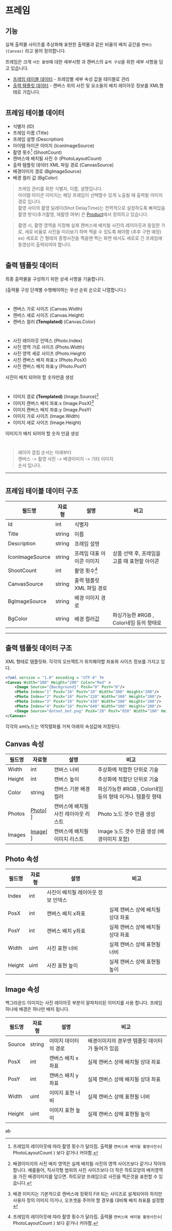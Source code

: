 # 프레임

## 기능 

실제 출력물 사이즈를 추상화해 표현한 출력물과 같은 비율의 배치 공간을 `캔버스(Canvas)` 라고 용어 정의합니다. 

프레임은 크게 `사진 촬영`에 대한 세부사항 과 캔버스의 `출력 구성`을 위한 세부 사항을 담고 있습니다.

* [프레임 테이블 데이터](#프레임-테이블-데이터) - 프레임별 세부 속성 값을 테이블로 관리
* [출력 템플릿 데이터](#출력-템플릿-데이터)  - 캔버스 위의 사진 및 요소들의 배치 레이아웃 정보를 XML형태로 가집니다.

#
## 프레임 테이블 데이터

- 식별자 (ID)
- 프레임 이름 (Title)
- 프레임 설명 (Description)
- 아이템 아이콘 이미지 (IconImageSource)
- 촬영 횟수[^1] (ShootCount)
- 캔버스에 배치될 사진 수 (PhotoLayoutCount)    
- 출력 템플릿 데이터 XML 파일 경로 (CanvasSource)
- 배경이미지 경로 (BgImageSource)
- 배경 컬러 값 (BgColor)

> 프레임 관리를 위한 식별자, 이름, 설명입니다.  
> 아이템 아이콘 이미지는 해당 프레임이 선택할수 있게 노출될 때 출력될 이미지 경로 입니다.   
> 촬영 사이의 촬영 딜레이(Shot DelayTime)는 전역적으로 설정하도록 빠져있음  
> 촬영 방식(추가촬영, 재촬영 여부) 은 [Product](/Docs/Product.md)에서 정의하고 있습니다.  

> 촬영 시, 촬영 영역을 지정해 실제 캔버스에 배치될 사진의 레이아웃과 동일한 가로, 세로 비율로 사진을 미리보기 하며 찍을 수 있도록 해야함 (추후 구현 예정)    
 ex) 세로로 긴 형태의 증명사진을 찍을땐 찍는 화면 에서도 세로로 긴 프레임에 동영상이 출력되어야 합니다.

[^1]: 프레임의 레이아웃에 따라 촬영 횟수가 달라짐. 출력물 `캔버스에 배치될 촬영사진수`( PhotoLayoutCount ) 보다 같거나 커야함.

#
## 출력 템플릿 데이터

최종 출력물을 구성하기 위한 상세 사항을 기술합니다.

(출력물 구성 단계별 수행해야하는 우선 순위 순으로 나열합니다.)

#
- 캔버스 가로 사이즈 (Canvas.Width)
- 캔버스 세로 사이즈 (Canvas.Height)
- 캔버스 컬러 **(Templated)** (Canvas.Color)
#
- 사진 레이아웃 인덱스 (Photo.Index)
- 사진 영역 가로 사이즈 (Photo.Width)
- 사진 영역 세로 사이즈 (Photo.Height)
- 사진 캔버스 배치 좌표:x (Photo.PosX)
- 사진 캔버스 배치 좌표:y (Photo.PosY)  

사진이 배치 되어야 할 숫자만큼 생성
#
- 이미지 경로 **(Templated)** (Image.Source)[^2]
- 이미지 캔버스 배치 좌표:x (Image.PosX)[^3]
- 이미지 캔버스 배치 좌표:y (Image.PosY)
- 이미지 가로 사이즈 (Image.Width)
- 이미지 세로 사이즈 (Image.Height)

이미지가 배치 되어야 할 숫자 만큼 생성
#

> 레이어 겹침 순서는 아래부터   
> 캔버스 -> 촬영 사진 -> 배경이미지 -> 기타 이미지    
> 순서 입니다.


[^2]: 배경이미지의 사진 배치 영역은 실제 배치될 사진의 영역 사이즈보다 같거나 작아야 합니다. 예를들어, 직사각형 범위의 사진 사이즈보다 더 작은 하트모양의 배치영역을 가진 배경이미지를 덮으면. 하트모양 프레임으로 사진을 찍은것을 표현할 수 있습니다.
[^3]: 배경 이미지는 기본적으로 캔버스에 정확히 Fill 되는 사이즈로 설계되어야 하지만 사용자 정의 이미지 이거나, 오프셋을 주어야 할 경우를 대비해 배치 좌표를 설정함
[^4]: 현재 기획상엔 없는 추가적으로 최상위 레이어에 겹쳐 그려질 이미지 입니다. 꾸미기용 이미지나, QR코드 등을 출력하는데 활용할 수 있습니다.

---
#
## 프레임 테이블 데이터 구조

| 필드명 | 자료형 | 설명 | 비고 |
| ---------- | ---------- | ---------------------------------------- | ---------- |
| Id | int  | 식별자 | |
| Title | string | 이름 |  |
| Description | string | 프레임 설명  | |
| IconImageSource | string | 프레임 대표 아이콘 이미지 | 상품 선택 후, 프레임을 고를 때 표현할 아이콘|
| ShootCount | int | 촬영 횟수[^1] | |
| CanvasSource | string | 출력 템플릿 XML 파일 경로 | |
| BgImageSource | string | 배경 이미지 경로 | |
| BgColor | string | 배경 컬러값 | 파싱가능한 #RGB , Color네임 등의 형태로 |

---
## 출력 템플릿 데이터 구조
XML 형태로 템플릿화. 각각의 오브젝트가 위치해야할 좌표와 사이즈 정보를 가지고 있다.

```xml
<?xml version = "1.0" encoding = "UTF-8" ?>
<Canvas Width="100" Height="200" Color="Red" >
	<Image Source="{Background}" PosX="0" PosY="0"/>
	<Photo Index="1" PosX="10" PosY="10" Width="300" Height="200"/>
	<Photo Index="2" PosX="10" PosY="220" Width="300" Height="200"/>
	<Photo Index="3" PosX="10" PosY="430" Width="300" Height="200"/>
	<Photo Index="4" PosX="10" PosY="640" Width="300" Height="200"/>
	<Image Source="dotnet_bot.png" PosX="20" PosY="850" Width="100" Height="100"/>
</Canvas>
```
각각의 xml노드는 역직렬화를 거쳐 아래의 속성값에 저장된다.

## Canvas 속성

| 필드명 | 자료형 | 설명 | 비고 |
| --- | --- | --- | --- |
| Width | int | 캔버스 너비 | 추상화에 적합한 단위로 기술 |
| Height | int | 캔버스 높이 | 추상화에 적합단 단위로 기술 |
| Color | string | 캔버스 기본 배경 컬러 | 파싱가능한 #RGB , Color네임 등의 형태 이거나. 템플릿 형태 |
| Photos | [Photo](#photo-속성)[ ] | 캔버스에 배치될 사진 레이아웃 리스트 | Photo 노드 갯수 만큼 생성 |
| Images | [Image](#image-속성)[ ] | 캔버스에 배치될 이미지 리스트 | Image 노드 갯수 만큼 생성 (배경이미지 포함) |


## Photo 속성

| 필드명 | 자료형 | 설명 | 비고 |
| --- | --- | --- | --- |
| Index | int | 사진이 배치될 레이아웃 정보 인덱스| |
| PosX | int | 캔버스 배치 x좌표 | 실제 캔버스 상에 배치될 상대 좌표 |
| PosY | int | 캔버스 배치 y좌표 | 실제 캔버스 상에 배치될 상대 좌표 |
| Width | uint | 사진 표현 너비 | 실제 캔버스 상에 표현될 너비 |
| Height | uint | 사진 표현 높이 | 실제 캔버스 상에 표현될 높이 |

## Image 속성

 백그라운드 이미지는 사진 레이아웃 부분이 알파처리된 이미지를 사용 합니다. 프레임 하나에 배경은 하나만 배치 됩니다.

| 필드명 | 자료형 | 설명 | 비고 |
| --- | --- | --- | --- |
| Source | string | 이미지 데이터의 경로 | 배경이미지의 경우엔 템플릿 데이터가 들어가 있음 |
| PosX | int | 캔버스 배치 x좌표 | 실제 캔버스 상에 배치될 상대 좌표 |
| PosY | int | 캔버스 배치 y좌표 | 실제 캔버스 상에 배치될 상대 좌표 |
| Width | uint | 이미지 표현 너비 | 실제 캔버스 상에 표현될 너비 |
| Height | uint | 이미지 표현 높이 | 실제 캔버스 상에 표현될 높이 |

ab
